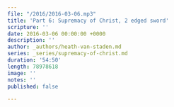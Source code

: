 ```yaml
---
file: "/2016/2016-03-06.mp3"
title: 'Part 6: Supremacy of Christ, 2 edged sword'
scripture: ''
date: 2016-03-06 00:00:00 +0000
description: ''
author: _authors/heath-van-staden.md
series: _series/supremacy-of-christ.md
duration: '54:50'
length: 78978618
image: ''
notes: ''
published: false

---
```


